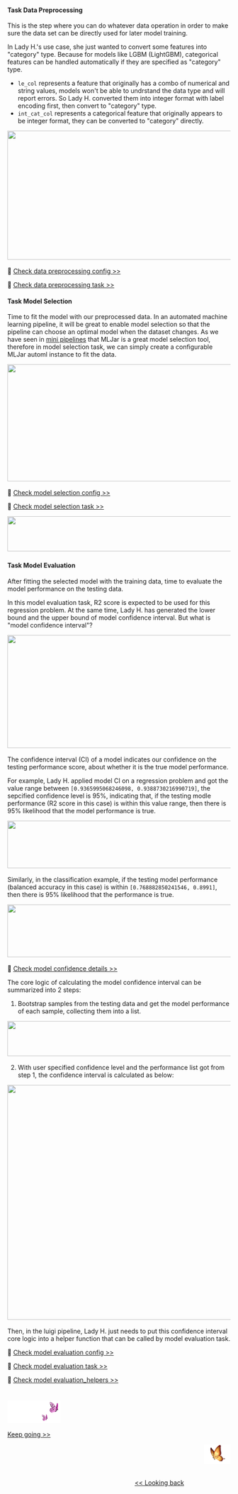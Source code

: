 #### Task Data Preprocessing

This is the step where you can do whatever data operation in order to make sure the data set can be directly used for later model training. 

In Lady H.'s use case, she just wanted to convert some features into "category" type. Because for models like LGBM (LightGBM), categorical features can be handled automatically if they are specified as "category" type. 

* `le_col` represents a feature that originally has a combo of numerical and string values, models won't be able to undrstand the data type and will report errors. So Lady H. converted them into integer format with label encoding first, then convert to "category" type.
* `int_cat_col` represents a categorical feature that originally appears to be integer format, they can be converted to "category" directly.

<p align="left">
<img src="https://github.com/lady-h-world/My_Garden/blob/main/images/Garden_Market_images/customized_pipeline/data_preprocessing_code.png" width="812" height="291" />
</p>

🌻 [Check data preprocessing config >>][1]

🌻 [Check data preprocessing task >>][2]


#### Task Model Selection

Time to fit the model with our preprocessed data. In an automated machine learning pipeline, it will be great to enable model selection so that the pipeline can choose an optimal model when the dataset changes. As we have seen in [mini pipelines][3] that MLJar is a great model selection tool, therefore in model selection task, we can simply create a configurable MLJar automl instance to fit the data.

<p align="left">
<img src="https://github.com/lady-h-world/My_Garden/blob/main/images/Garden_Market_images/customized_pipeline/model_selection_code.png" width="758" height="264" />
</p>

🌻 [Check model selection config >>][4]

🌻 [Check model selection task >>][5]

<p align="left">
<img src="https://github.com/lady-h-world/My_Garden/blob/main/images/Garden_Market_images/notes/lazy_feature_set.png" width="766" height="79" />
</p>

#### Task Model Evaluation

After fitting the selected model with the training data, time to evaluate the model performance on the testing data.

In this model evaluation task, R2 score is expected to be used for this regression problem. At the same time, Lady H. has generated the lower bound and the upper bound of model confidence interval. But what is "model confidence interval"?

<p align="left">
<img src="https://github.com/lady-h-world/My_Garden/blob/main/images/Garden_Market_images/customized_pipeline/model_evaluation_code.png" width="764" height="255" />
</p>

The confidence interval (CI) of a model indicates our confidence on the testing performance score, about whether it is the true model performance.

For example, Lady H. applied model CI on a regression problem and got the value range between `[0.9365995068246098, 0.9388730216990719]`, the sepcified confidence level is 95%, indicating that, if the testing modle performance (R2 score in this case) is within this value range, then there is 95% likelihood that the model performance is true.

<p align="left">
<img src="https://github.com/lady-h-world/My_Garden/blob/main/images/Garden_Market_images/customized_pipeline/regression_CI.png" width="994" height="107" />
</p>

Similarly, in the classification example, if the testing model performance (balanced accuracy in this case) is within `[0.768882850241546, 0.8991]`, then there is 95% likelihood that the performance is true.

<p align="left">
<img src="https://github.com/lady-h-world/My_Garden/blob/main/images/Garden_Market_images/customized_pipeline/classification_CI.png" width="993" height="119" />
</p>

🌻 [Check model confidence details >>][9]

The core logic of calculating the model confidence interval can be summarized into 2 steps:

1. Bootstrap samples from the testing data and get the model performance of each sample, collecting them into a list.

<p align="left">
<img src="https://github.com/lady-h-world/My_Garden/blob/main/images/Garden_Market_images/notes/bootstrap.png" width="766" height="79" />
</p>

2. With user specified confidence level and the performance list got from step 1, the confidence interval is calculated as below:

<p align="left">
<img src="https://github.com/lady-h-world/My_Garden/blob/main/images/Garden_Market_images/customized_pipeline/model_ci_code.png" width="1019" height="530" />
</p>

Then, in the luigi pipeline, Lady H. just needs to put this confidence interval core logic into a helper function that can be called by model evaluation task.


🌻 [Check model evaluation config >>][6]

🌻 [Check model evaluation task >>][7]

🌻 [Check model evaluation_helpers >>][8]


#
<p align="left">
<img src="https://github.com/lady-h-world/My_Garden/blob/main/images/follow_us.png" width="120" height="50" />
</p>

[Keep going >>][10]

<p align="right">
<img src="https://github.com/lady-h-world/My_Garden/blob/main/images/going_back.png" width="60" height="44" />
</p>

&nbsp;&nbsp;&nbsp;&nbsp;&nbsp;&nbsp;&nbsp;&nbsp;&nbsp;&nbsp;&nbsp;&nbsp;&nbsp;&nbsp;&nbsp;&nbsp;&nbsp;&nbsp;&nbsp;&nbsp;&nbsp;&nbsp;&nbsp;&nbsp;&nbsp;&nbsp;&nbsp;&nbsp;&nbsp;&nbsp;&nbsp;&nbsp;&nbsp;&nbsp;&nbsp;&nbsp;&nbsp;&nbsp;&nbsp;&nbsp;&nbsp;&nbsp;&nbsp;&nbsp;&nbsp;&nbsp;&nbsp;&nbsp;&nbsp;&nbsp;&nbsp;&nbsp;&nbsp;&nbsp;&nbsp;&nbsp;&nbsp;&nbsp;&nbsp;&nbsp;&nbsp;&nbsp;&nbsp;&nbsp;&nbsp;&nbsp;&nbsp;&nbsp;&nbsp;&nbsp;&nbsp;&nbsp;&nbsp;&nbsp;&nbsp;&nbsp;&nbsp;&nbsp;&nbsp;&nbsp;&nbsp;&nbsp;&nbsp;&nbsp;&nbsp;&nbsp;&nbsp;&nbsp;&nbsp;&nbsp;&nbsp;&nbsp;&nbsp;&nbsp;&nbsp;&nbsp;&nbsp;&nbsp;&nbsp;&nbsp;&nbsp;&nbsp;&nbsp;&nbsp;&nbsp;&nbsp;&nbsp;&nbsp;&nbsp;&nbsp;&nbsp;&nbsp;&nbsp;&nbsp;&nbsp;&nbsp;&nbsp;&nbsp;&nbsp;&nbsp;&nbsp;&nbsp;&nbsp;&nbsp;&nbsp;&nbsp;&nbsp;&nbsp;&nbsp;&nbsp;&nbsp;&nbsp;&nbsp;&nbsp;&nbsp;&nbsp;&nbsp;&nbsp;&nbsp;&nbsp;&nbsp;&nbsp;&nbsp;&nbsp;&nbsp;&nbsp;&nbsp;&nbsp;&nbsp;&nbsp;&nbsp;&nbsp;&nbsp;&nbsp;&nbsp;&nbsp;&nbsp;&nbsp;&nbsp;&nbsp;&nbsp;&nbsp;&nbsp;&nbsp;&nbsp;&nbsp;&nbsp;&nbsp;&nbsp;&nbsp;&nbsp;&nbsp;&nbsp;&nbsp;&nbsp;&nbsp;&nbsp;&nbsp;&nbsp;&nbsp;&nbsp;&nbsp;&nbsp;&nbsp;&nbsp;&nbsp;&nbsp;&nbsp;&nbsp;&nbsp;&nbsp;&nbsp;&nbsp;&nbsp;&nbsp;&nbsp;&nbsp;&nbsp;&nbsp;&nbsp;&nbsp;[<< Looking back][11]
 


[1]:https://github.com/lady-h-world/My_Garden/blob/main/code/garden_market/luigi_pipeline/config.yaml#L39
[2]:https://github.com/lady-h-world/My_Garden/blob/main/code/garden_market/luigi_pipeline/data_preprocessing.py
[3]:https://github.com/lady-h-world/My_Garden/blob/main/reading_pages/Garden_Market/mini_pipeline1.md#mini-pipelines
[4]:https://github.com/lady-h-world/My_Garden/blob/main/code/garden_market/luigi_pipeline/config.yaml#L44
[5]:https://github.com/lady-h-world/My_Garden/blob/main/code/garden_market/luigi_pipeline/model_selection.py
[6]:https://github.com/lady-h-world/My_Garden/blob/main/code/garden_market/luigi_pipeline/config.yaml#L58
[7]:https://github.com/lady-h-world/My_Garden/blob/main/code/garden_market/luigi_pipeline/model_evaluation.py
[8]:https://github.com/lady-h-world/My_Garden/blob/main/code/garden_market/luigi_pipeline/helpers/model_evaluation_helpers.py
[9]:https://github.com/lady-h-world/My_Garden/blob/main/code/garden_market/model_confidence.ipynb
[10]:https://github.com/lady-h-world/My_Garden/blob/main/reading_pages/Garden_Market/customized_pipeline4.md
[11]:https://github.com/lady-h-world/My_Garden/blob/main/reading_pages/Garden_Market/customized_pipeline2.md
